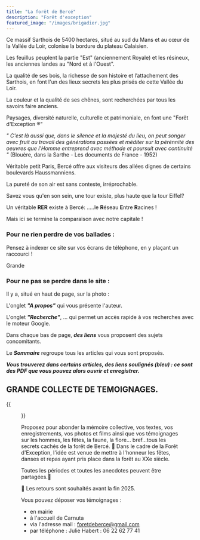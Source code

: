 ```yaml
---
title: "La forêt de Bercé"
description: "Forêt d'exception"
featured_image: "/images/brigadier.jpg"
---
```


Ce massif Sarthois de 5400 hectares, situé
au sud du Mans et au cœur de la Vallée du Loir,
colonise la bordure du plateau Calaisien. 

Les feuillus peuplent la partie "Est" (anciennement Royale)
et les résineux, les anciennes landes au "Nord et à l'Ouest".

La qualité de ses bois, la richesse de son histoire 
et l’attachement des Sarthois, en font l'un des 
lieux secrets les plus prisés de cette Vallée du Loir.

La couleur et la qualité de ses chênes, sont recherchées par 
tous les savoirs faire anciens. 

Paysages, diversité naturelle, culturelle et 
patrimoniale, en font une "Forêt d'Exception ®"


*" C'est là aussi que, dans le silence et la majesté du lieu,
on peut songer avec fruit au travail des générations passées
et méditer sur la pérénnité des oeuvres que l'Homme entreprend
avec méthode et poursuit avec continuité "*
(Blouère, dans la Sarthe - Les documents de France - 1952)

Véritable petit Paris, Bercé offre aux visiteurs 
des allées dignes de certains boulevards Haussmanniens.

La pureté de son air est sans conteste, irréprochable.

Savez vous qu'en son sein, une tour existe,
plus haute que la tour Eiffel?

Un véritable **RER** existe à Bercé: .....le **R**éseau **E**ntre **R**acines !

Mais ici se termine la comparaison avec notre capitale !


### Pour ne rien perdre de vos ballades : 

Pensez à indexer ce site sur vos écrans de téléphone,
en y plaçant un raccourci !

Grande 

### Pour ne pas se perdre dans le site :

Il y a, situé en haut de page, sur la photo :

L'onglet ***"A propos"***  qui vous présente l'auteur.

L'onglet ***"Recherche"***, 
... qui permet un accès rapide à vos recherches avec le moteur Google.  

Dans chaque bas de page, ***des liens*** vous proposent des sujets concomitants.

Le ***Sommaire*** regroupe tous les articles qui vous sont proposés.

***Vous trouverez dans certains articles, des liens soulignés (bleu) : 
ce sont des PDF que vous pouvez alors ouvrir et enregistrer.***

## GRANDE COLLECTE DE TEMOIGNAGES.

{{<figure src="/images/articles/collecte2.jpg"  title="Grande collecte de témoignages">}}

Proposez pour abonder la mémoire collective,
vos textes, vos enregistrements, 
vos photos et films 
ainsi que vos témoignages sur les hommes, les fêtes, la faune, 
la flore...
bref...tous les secrets cachés de la forêt de Bercé. 
🌳 Dans le cadre de la Forêt d'Exception, l'idée est venue de mettre
à l'honneur les fêtes, danses et repas ayant pris 
place dans la forêt au XXe siècle.

Toutes les périodes et toutes les anecdotes peuvent être partagées.🌳

📆 Les retours sont souhaités avant la fin 2025.

Vous pouvez déposer vos témoignages : 
- en mairie
- à l'accueil de Carnuta
- via l'adresse mail : foretdeberce@gmail.com
- par téléphone : Julie Habert : 06 22 62 77 41





